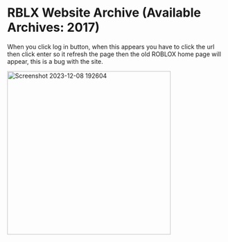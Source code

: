 # RBLX Website Archive (Available Archives: 2017)

When you click log in button, when this appears you have to click the url then click enter so it refresh the page then the old ROBLOX home page will appear, this is a bug with the site.

<img width="377" alt="Screenshot 2023-12-08 192604" src="https://github.com/pixelationgame/rblxwebarchives/assets/132731805/4b020b7a-ccef-4fcc-9869-9f46c76acf69">

